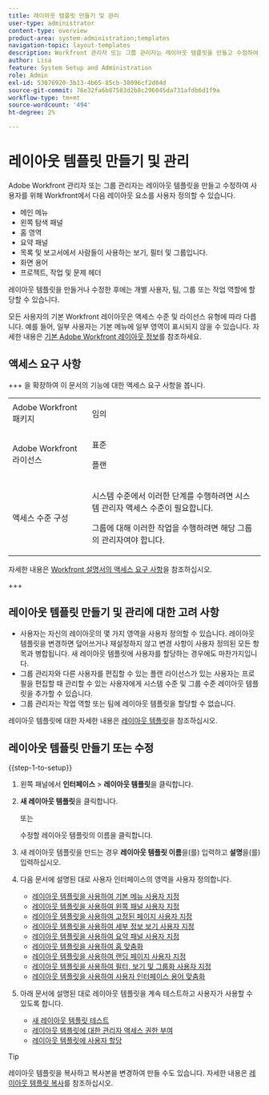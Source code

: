 ```yaml
---
title: 레이아웃 템플릿 만들기 및 관리
user-type: administrator
content-type: overview
product-area: system-administration;templates
navigation-topic: layout-templates
description: Workfront 관리자 또는 그룹 관리자는 레이아웃 템플릿을 만들고 수정하여 사용자를 위해 Workfront의 레이아웃 요소를 사용자 정의할 수 있습니다.
author: Lisa
feature: System Setup and Administration
role: Admin
exl-id: 53076920-3b13-4b65-85cb-38096cf2d04d
source-git-commit: 76e32fa6b87583d2b8c296045da731afdb6d1f9a
workflow-type: tm+mt
source-wordcount: '494'
ht-degree: 2%

---
```


# 레이아웃 템플릿 만들기 및 관리

<!--Audited: 12/2023-->

<!--
**DON'T DELETE, DRAFT OR HIDE THIS ARTICLE. IT IS LINKED TO THE PRODUCT, THROUGH THE CONTEXT SENSITIVE HELP LINKS.
-->

Adobe Workfront 관리자 또는 그룹 관리자는 레이아웃 템플릿을 만들고 수정하여 사용자를 위해 Workfront에서 다음 레이아웃 요소를 사용자 정의할 수 있습니다.

* 메인 메뉴
* 왼쪽 탐색 패널
* 홈 영역
* 요약 패널
* 목록 및 보고서에서 사람들이 사용하는 보기, 필터 및 그룹입니다.
* 화면 용어
* 프로젝트, 작업 및 문제 헤더

레이아웃 템플릿을 만들거나 수정한 후에는 개별 사용자, 팀, 그룹 또는 작업 역할에 할당할 수 있습니다.

모든 사용자의 기본 Workfront 레이아웃은 액세스 수준 및 라이선스 유형에 따라 다릅니다. 예를 들어, 일부 사용자는 기본 메뉴에 일부 영역이 표시되지 않을 수 있습니다. 자세한 내용은 [기본 Adobe Workfront 레이아웃 정보](../../../administration-and-setup/customize-workfront/use-layout-templates/about-the-default-wf-layout.md)를 참조하세요.

## 액세스 요구 사항

+++ 을 확장하여 이 문서의 기능에 대한 액세스 요구 사항을 봅니다.

<table style="table-layout:auto"> 
 <col> 
 <col> 
 <tbody> 
  <tr> 
   <td>Adobe Workfront 패키지</td> 
   <td><p>임의</p></td> 
  </tr> 
  <tr> 
   <td>Adobe Workfront 라이선스</td> 
   <td><p>표준</p>
       <p>플랜</p></td>
  </tr> 
  </tr> 
  <tr> 
   <td>액세스 수준 구성</td> 
   <td> <p>시스템 수준에서 이러한 단계를 수행하려면 시스템 관리자 액세스 수준이 필요합니다.</p>
        <p>그룹에 대해 이러한 작업을 수행하려면 해당 그룹의 관리자여야 합니다.</p> </td> 
  </tr> 
 </tbody> 
</table>

자세한 내용은 [Workfront 설명서의 액세스 요구 사항](/help/quicksilver/administration-and-setup/add-users/access-levels-and-object-permissions/access-level-requirements-in-documentation.md)을 참조하십시오.

+++

## 레이아웃 템플릿 만들기 및 관리에 대한 고려 사항

* 사용자는 자신의 레이아웃의 몇 가지 영역을 사용자 정의할 수 있습니다. 레이아웃 템플릿을 변경하면 덮어쓰거나 재설정하지 않고 변경 사항이 사용자 정의된 모든 항목과 병합됩니다. 새 레이아웃 템플릿에 사용자를 할당하는 경우에도 마찬가지입니다.
* 그룹 관리자와 다른 사용자를 편집할 수 있는 플랜 라이선스가 있는 사용자는 프로필을 편집할 때 관리할 수 있는 사용자에게 시스템 수준 및 그룹 수준 레이아웃 템플릿을 추가할 수 있습니다.
* 그룹 관리자는 작업 역할 또는 팀에 레이아웃 템플릿을 할당할 수 없습니다.

레이아웃 템플릿에 대한 자세한 내용은 [레이아웃 템플릿](../../../administration-and-setup/customize-workfront/use-layout-templates/use-layout-templates-customize-ui.md)을 참조하십시오.

<!--removed this from above, but keeping it for a bit, in case it will be needed - known issue around old templates still visible at time:
* Your older layout templates created in Adobe Workfront Classic have been automatically available in your instance of the new Adobe Workfront experience since they were migrated in early Fall 2019. Layout templates created in Adobe Workfront Classic after that time were migrated in April 2020. We recommend that you update these layout templates in the new Adobe Workfront experience to take advantage of new functionality and to make them even more useful in that environment.
-->

## 레이아웃 템플릿 만들기 또는 수정

{{step-1-to-setup}}

1. 왼쪽 패널에서 **인터페이스** > **레이아웃 템플릿**&#x200B;을 클릭합니다.

1. **새 레이아웃 템플릿**&#x200B;을 클릭합니다.

   또는

   수정할 레이아웃 템플릿의 이름을 클릭합니다.

1. 새 레이아웃 템플릿을 만드는 경우 **레이아웃 템플릿 이름**&#x200B;을(를) 입력하고 **설명**&#x200B;을(를) 입력하십시오.

1. 다음 문서에 설명된 대로 사용자 인터페이스의 영역을 사용자 정의합니다.

   * [레이아웃 템플릿을 사용하여 기본 메뉴 사용자 지정](../../../administration-and-setup/customize-workfront/use-layout-templates/customize-main-menu.md)
   * [레이아웃 템플릿을 사용하여 왼쪽 패널 사용자 지정](../../../administration-and-setup/customize-workfront/use-layout-templates/customize-left-panel.md)
   * [레이아웃 템플릿을 사용하여 고정된 페이지 사용자 지정](../../../administration-and-setup/customize-workfront/use-layout-templates/customize-pinned-pages.md)
   * [레이아웃 템플릿을 사용하여 세부 정보 보기 사용자 지정](../../../administration-and-setup/customize-workfront/use-layout-templates/customize-details-view-layout-template.md)
   * [레이아웃 템플릿을 사용하여 요약 패널 사용자 지정](../../../administration-and-setup/customize-workfront/use-layout-templates/customize-home-summary-layout-template.md)
   * [레이아웃 템플릿을 사용하여 홈 맞춤화](/help/quicksilver/administration-and-setup/customize-workfront/use-layout-templates/customize-new-home-layout-template.md)
   * [레이아웃 템플릿을 사용하여 랜딩 페이지 사용자 지정](../../../administration-and-setup/customize-workfront/use-layout-templates/customize-landing-page.md)
   * [레이아웃 템플릿을 사용하여 필터, 보기 및 그룹화 사용자 지정](../../../administration-and-setup/customize-workfront/use-layout-templates/customize-fvg-list-controls-layout-template.md)
   * [레이아웃 템플릿을 사용하여 사용자 인터페이스 용어 맞춤화](../../../administration-and-setup/customize-workfront/use-layout-templates/customize-terminology.md)

1. 아래 문서에 설명된 대로 레이아웃 템플릿을 계속 테스트하고 사용자가 사용할 수 있도록 합니다.

   * [새 레이아웃 템플릿 테스트](../../../administration-and-setup/customize-workfront/use-layout-templates/test-a-layout-template.md)
   * [레이아웃 템플릿에 대한 관리자 액세스 권한 부여](../../../administration-and-setup/customize-workfront/use-layout-templates/grant-admin-access-layout-template.md)
   * [레이아웃 템플릿에 사용자 할당](../../../administration-and-setup/customize-workfront/use-layout-templates/assign-users-to-layout-template.md)

>[!TIP]
>
>레이아웃 템플릿을 복사하고 복사본을 변경하여 만들 수도 있습니다. 자세한 내용은 [레이아웃 템플릿 복사](../../../administration-and-setup/customize-workfront/use-layout-templates/copy-a-layout-template.md)를 참조하십시오.

